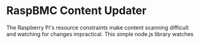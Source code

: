 # RaspBMC Content Updater

The Raspberry Pi's resource constraints make content scanning
difficult and watching for changes impractical. This simple node.js
library watches 

